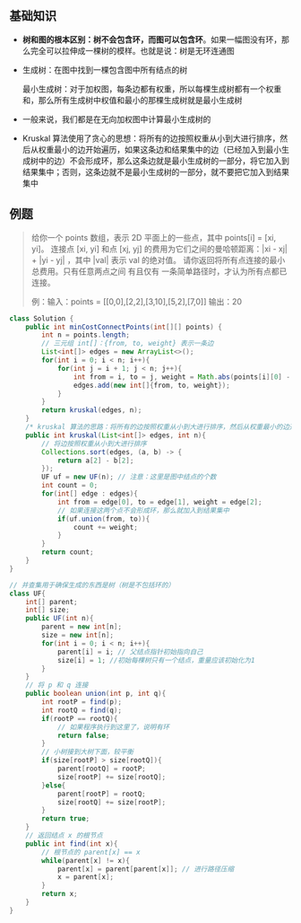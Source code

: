 

## 基础知识

* **树和图的根本区别：树不会包含环，而图可以包含环**。如果一幅图没有环，那么完全可以拉伸成一棵树的模样。也就是说：树是无环连通图

* 生成树：在图中找到一棵包含图中所有结点的树

  最小生成树：对于加权图，每条边都有权重，所以每棵生成树都有一个权重和，那么所有生成树中权值和最小的那棵生成树就是最小生成树

* 一般来说，我们都是在无向加权图中计算最小生成树的

* Kruskal 算法使用了贪心的思想：将所有的边按照权重从小到大进行排序，然后从权重最小的边开始遍历，如果这条边和结果集中的边（已经加入到最小生成树中的边）不会形成环，那么这条边就是最小生成树的一部分，将它加入到结果集中；否则，这条边就不是最小生成树的一部分，就不要把它加入到结果集中

## 例题

>给你一个 points 数组，表示 2D 平面上的一些点，其中 points[i] = [xi, yi]。
>连接点 [xi, yi] 和点 [xj, yj] 的费用为它们之间的曼哈顿距离：|xi - xj| + |yi - yj| ，其中 |val| 表示 val 的绝对值。
>请你返回将所有点连接的最小总费用。只有任意两点之间 有且仅有 一条简单路径时，才认为所有点都已连接。
>
>例：输入：points = [[0,0],[2,2],[3,10],[5,2],[7,0]]
>输出：20

```java
class Solution {
    public int minCostConnectPoints(int[][] points) {
        int n = points.length;
        // 三元组 int[]：{from, to, weight} 表示一条边
        List<int[]> edges = new ArrayList<>();
        for(int i = 0; i < n; i++){
            for(int j = i + 1; j < n; j++){
                int from = i, to = j, weight = Math.abs(points[i][0] - points[j][0]) + Math.abs(points[i][1] - points[j][1]);
                edges.add(new int[]{from, to, weight});
            }
        }
        return kruskal(edges, n);
    }
    /* kruskal 算法的思路：将所有的边按照权重从小到大进行排序，然后从权重最小的边开始遍历，如果这条边和结果集中的边（已经加入到最小生成树中的边）不会形成环，那么这条边就是最小生成树的一部分，将它加入到结果集中；否则，这条边就不是最小生成树的一部分，就不要把它加入到结果集中 */
    public int kruskal(List<int[]> edges, int n){
        // 将边按照权重从小到大进行排序
        Collections.sort(edges, (a, b) -> {
            return a[2] - b[2];
        });
        UF uf = new UF(n); // 注意：这里是图中结点的个数
        int count = 0;
        for(int[] edge : edges){
            int from = edge[0], to = edge[1], weight = edge[2];
            // 如果连接这两个点不会形成环，那么就加入到结果集中
            if(uf.union(from, to)){
                count += weight;
            }
        }
        return count;
    }
}

// 并查集用于确保生成的东西是树（树是不包括环的）
class UF{
    int[] parent;
    int[] size;
    public UF(int n){
        parent = new int[n];
        size = new int[n];
        for(int i = 0; i < n; i++){
            parent[i] = i; // 父结点指针初始指向自己
            size[i] = 1; //初始每棵树只有一个结点，重量应该初始化为1
        }
    }
    // 将 p 和 q 连接
    public boolean union(int p, int q){
        int rootP = find(p);
        int rootQ = find(q);
        if(rootP == rootQ){
            // 如果程序执行到这里了，说明有环
            return false;
        }
        // 小树接到大树下面，较平衡
        if(size[rootP] > size[rootQ]){
            parent[rootQ] = rootP;
            size[rootP] += size[rootQ];
        }else{
            parent[rootP] = rootQ;
            size[rootQ] += size[rootP];
        }
        return true;
    }
    // 返回结点 x 的根节点
    public int find(int x){
        // 根节点的 parent[x] == x
        while(parent[x] != x){
            parent[x] = parent[parent[x]]; // 进行路径压缩
            x = parent[x];
        }
        return x;
    }
}
```